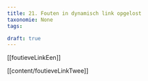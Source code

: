 ```yaml
---
title: 21. Fouten in dynamisch link opgelost
taxonomie: None
tags:

draft: true 
---
```


[[foutieveLinkEen]]

[[content/foutieveLinkTwee]]
